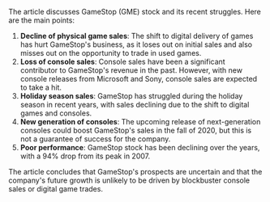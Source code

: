 The article discusses GameStop (GME) stock and its recent struggles. Here are the main points:

1. **Decline of physical game sales**: The shift to digital delivery of games has hurt GameStop's business, as it loses out on initial sales and also misses out on the opportunity to trade in used games.
2. **Loss of console sales**: Console sales have been a significant contributor to GameStop's revenue in the past. However, with new console releases from Microsoft and Sony, console sales are expected to take a hit.
3. **Holiday season sales**: GameStop has struggled during the holiday season in recent years, with sales declining due to the shift to digital games and consoles.
4. **New generation of consoles**: The upcoming release of next-generation consoles could boost GameStop's sales in the fall of 2020, but this is not a guarantee of success for the company.
5. **Poor performance**: GameStop stock has been declining over the years, with a 94% drop from its peak in 2007.

The article concludes that GameStop's prospects are uncertain and that the company's future growth is unlikely to be driven by blockbuster console sales or digital game trades.